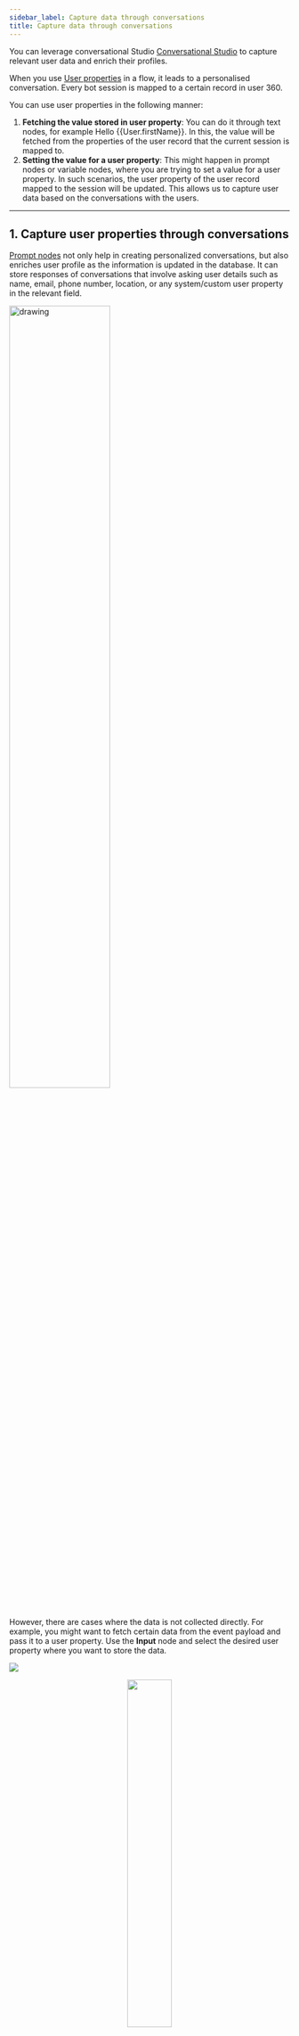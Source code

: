 ```yaml
---
sidebar_label: Capture data through conversations
title: Capture data through conversations
---
```


You can leverage conversational Studio [Conversational Studio](https://docs.yellow.ai/docs/platform_concepts/studio/overview/) to capture relevant user data and enrich their profiles.

When you use [User properties](https://docs.yellow.ai/docs/platform_concepts/engagement/cdp/user_data_segments/manage_user_data#manage-user-properties) in a flow, it leads to a personalised conversation. Every bot session is mapped to a certain record in user 360. 

You can use user properties in the following manner:

1. **Fetching the value stored in user property**: You can do it through text nodes, for example Hello {{User.firstName}}. In this, the value will be fetched from the properties of the user record that the current session is mapped to.
2. **Setting the value for a user property**:  This might happen in prompt nodes or variable nodes, where you are trying to set a value for a user property. In such scenarios, the user property of the user record mapped to the session will be updated. This allows us to capture user data based on the conversations with the users.

***

## 1. Capture user properties through conversations

[Prompt nodes](https://docs.yellow.ai/docs/platform_concepts/studio/build/nodes/prompt-nodes) not only help in creating personalized conversations, but also enriches user profile as the information is updated in the database. It can store responses of conversations that involve asking user details such as name, email, phone number, location, or any system/custom user property in the relevant field. 

   <img  src="https://i.imgur.com/p6DvR3D.png"  alt="drawing"  width="60%"/>


However, there are cases where the data is not collected directly. For example, you might want to fetch certain data from the event payload and pass it to a user property. Use the **Input** node and select the desired user property where you want to store the data.

   ![](https://i.imgur.com/0kX3iJT.png)

<center>
<img  src="https://i.imgur.com/7ltkBj4.png" width="40%"/>
</center>


:::note
The data captured through Studio conversations for [Identified Users](https://docs.yellow.ai/docs/platform_concepts/engagement/cdp/enriching_user_profiles/builder_capture_data/#what-are-identified-users) will be updated automatically in the Users table.
:::

***

## 2. Auto-create records for unidentified users

An unidentified user is a user whose `userId` is not captured yet. For a new user on a channel, when a user property other than `userId` is captured, a record is created in User 360. 

For example, the moment name is captured, a similar record is created in User 360, to which the ongoing session will be mapped to.

![](https://secure-res.craft.do/v2/WvXLj9MBoxwsE1JhYdg5yCRjnyWs6uzQFF5i9xuHdDFzqh7sYqt3Rxr7pB68h7BeZhVVPU5iyTT9SaFto6iN7CoxM68rVUsJbhVTgb947xypNtqo1s3MWEsC8zCsa12quWXVsHx46LoJ3jLpN3CfqDCow14MbfGTiovxB9r6wkwypcuWyz8rFMKAwodXybuojwotvMbL6oiSA4sgGJLQREgSNFU9WU5iccYZmCgwEocGira5VfxQrijUF4a3antJFyMpH4fvUes53FSAwnuRJgBM1jWpS19x7cDPnyjzftnKPghtrR/Image.jpg)

* **Changing the session mapping, using user identifier**

   The session mapping changes when an existing `userId` is provided. 

   For the above session, if the `userId` is `john@yellow.ai` which does not exist in User 360, the userId of the session will be updated without changing the mapping.

![](https://secure-res.craft.do/v2/WvXLj9MBoxwsE1JhYdg5yCRjnyWs6uzQFF5i9xuHdDFzqh7sYqt3Rxr7pB68h7BeZhVVPU5iyTT9SaFto6iN7CoxM68rVUsJbhVTgb947xypNtqo1s3MWEsC8zCsa12quWXVsHx46LoJ3jLpN3CfqDCovop7ENkfwyCyDNpCEmPPvqik9YTHqNrwLrkfHqktxjo6ZD3VhoYdAxbup34V4gUQw5o2mPL8n6jDYhorDfBmqwY5ENzPrwdsSvn6L7Cw2e7MVh8QTgLDEYNmFa5Y24Fg6439hMqU1YtvuGk9Ag8B2cNj72/Image.jpg)

If the `userId` (say, adam@yellow.ai) already exists, the current session will be mapped to the existing record and it’s properties will be refreshed with that records values

![](https://secure-res.craft.do/v2/WvXLj9MBoxwsE1JhYdg5yCRjnyWs6uzQFF5i9xuHdDFzqh7sYqt3Rxr7pB68h7BeZhVVPU5iyTT9SaFto6iN7CoxM68rVUsJbhVTgb947xypNtqo1s3MWEsC8zCsa12quWXVsHx46LoJ3jLpN3CfqDCowLVqsYQnENyjT2hddNejsC5xzh2MmP8AiEK2sEJWGVSYLjEWVAdBsgevad1WU5xQjGBf78caLXZxsRmLX8Y6MDasCCPp4MBV1Bpu6Go8jJA9gsNscVBiMgCWHL222hHxL7p8N2PKsvheEqwV9AWKGyrDDJ/Image.jpg)

:::note
Session mapping is used to point multiple sessions on different channels to the same user record. This allows us to maintain context for the same user across different channels.
:::

***

## 3. Understand Switch & Merge concepts


A Switch  happens when a session switches it's mapping from one CDP record to another.

<img src="https://secure-res.craft.do/v2/WvXLj9MBoxwsE1JhYdg5yCRjnyWs6uzQFF5i9xuHdDFzqh7sYqt3Rxr7pB68h7BeZhVVPU5iyTT9SaFto6iN7CoxM68rVUsJbhVTgb947xypNxkfDU4kd2SXjt8hbLasmJfvzacJHM9YrYq4TAMQTNEVYoXED2eceDmcwYA8xm7Nm181cyzZ4cnDpe2thZPZfBEmqQThLeRLNUSXkLUxrAm1rydmTxYiG1yWXiNZyX4RGqe6XXKT67VtqgKvF5dxrH7XbgUFme2Da51EtKfkhJkCuEQeeRqgXtedciqZGVWeAvg213/Image.jpg" width="60%"/>

> In the above example, session changes it’s mapping from CDP Record 1 to CDP Record 2.

A Merge happens when an unidentified record is merged into an identified record:

1. **Non-list Type Properties** that don’t exist in the identified record will be carried over from the unidentified record
2. **List Type Properties** will be unified
3. The unidentified record will then be deleted

:::note
Identified records cannot be merged.
:::

**Unidentified record**

userId | firstName | whatsAppOptin | deviceToken | Tag 
------- | ------------ | ------------ | -------- | ----
- | Jim | Yes | (123,456) | (t1,t3)

**Identified record**

userId | firstName | whatsAppOptin | deviceToken | Tag
------- | ---------- | ---------- | -------- | -------
jim@example.com | Jim | - | 789 | (t1,t2)


**Result record**

userId | firstName | whatsAppOptin | deviceToken | Tag
----- | -------- | -------- | ------------- | -------
jim@example.com | Jim | Yes | (123,456,789) | (t1,t2,t3)

The following table explains how updating `userId` through conversations works.

[User Id can be updated in Builder](https://www.craft.do/s/rSv1VKTxjVe5E6/x/7FDDD419-2497-43F7-B7DC-66DEFDA0E143) using a Prompt or Variable node.

userId | Exists in User 360? | Workflow
---- | ---- | ----
Is Identified |No | Creates a new Record with the new `UserId` provided - Switch mapping to new record
Is Identified | Yes | Switch mapping to existing record with the new `userId`.
Is Unidentified | No | Create a new Record with the new `userId` - SWITCH mapping to new record - MERGE un-identified record into the new record
Is Unidentified | Yes | SWITCH mapping to existing record with “new UserId” - MERGE un-identified record into the existing record

***

## 4. Add `userId` through conversations

To update userId of the customer when capturing customer identifiers, in the Prompt node, click **Make prompt smarter** > Scroll down to the Additional section and check **Use this as Unique ID for user**.

   ![](https://i.imgur.com/t2p6uHD.png)

   ![](https://i.imgur.com/7TPjvkH.png)









